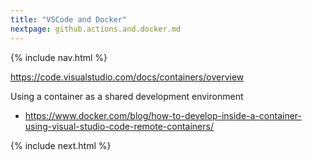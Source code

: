 ```yaml
---
title: "VSCode and Docker"
nextpage: github.actions.and.docker.md
---
```


{% include nav.html %}

https://code.visualstudio.com/docs/containers/overview

Using a container as a shared development environment
- https://www.docker.com/blog/how-to-develop-inside-a-container-using-visual-studio-code-remote-containers/

{% include next.html %}

